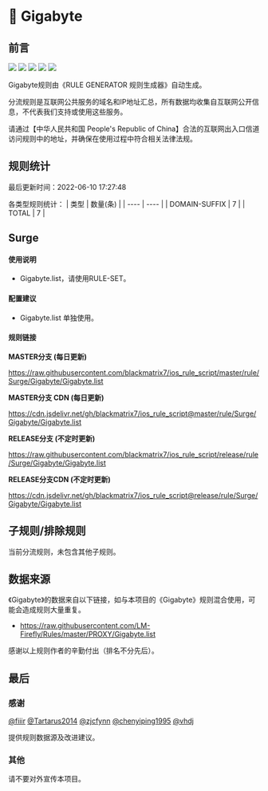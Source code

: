 # 🧸 Gigabyte

## 前言

![](https://shields.io/badge/-移除重复规则-ff69b4) ![](https://shields.io/badge/-DOMAIN与DOMAIN--SUFFIX合并-green) ![](https://shields.io/badge/-DOMAIN--SUFFIX间合并-critical) ![](https://shields.io/badge/-DOMAIN--SUFFIX与DOMAIN--KEYWORD合并-blue) ![](https://shields.io/badge/-IP--CIDR(6)合并-blueviolet) 

Gigabyte规则由《RULE GENERATOR 规则生成器》自动生成。

分流规则是互联网公共服务的域名和IP地址汇总，所有数据均收集自互联网公开信息，不代表我们支持或使用这些服务。

请通过【中华人民共和国 People's Republic of China】合法的互联网出入口信道访问规则中的地址，并确保在使用过程中符合相关法律法规。

## 规则统计

最后更新时间：2022-06-10 17:27:48

各类型规则统计：
| 类型 | 数量(条)  | 
| ---- | ----  |
| DOMAIN-SUFFIX | 7  | 
| TOTAL | 7  | 


## Surge 

#### 使用说明
- Gigabyte.list，请使用RULE-SET。

#### 配置建议
- Gigabyte.list 单独使用。

#### 规则链接
**MASTER分支 (每日更新)**

https://raw.githubusercontent.com/blackmatrix7/ios_rule_script/master/rule/Surge/Gigabyte/Gigabyte.list

**MASTER分支 CDN (每日更新)**

https://cdn.jsdelivr.net/gh/blackmatrix7/ios_rule_script@master/rule/Surge/Gigabyte/Gigabyte.list

**RELEASE分支 (不定时更新)**

https://raw.githubusercontent.com/blackmatrix7/ios_rule_script/release/rule/Surge/Gigabyte/Gigabyte.list

**RELEASE分支CDN (不定时更新)**

https://cdn.jsdelivr.net/gh/blackmatrix7/ios_rule_script@release/rule/Surge/Gigabyte/Gigabyte.list

## 子规则/排除规则


当前分流规则，未包含其他子规则。

## 数据来源

《Gigabyte》的数据来自以下链接，如与本项目的《Gigabyte》规则混合使用，可能会造成规则大量重复。

- https://raw.githubusercontent.com/LM-Firefly/Rules/master/PROXY/Gigabyte.list


感谢以上规则作者的辛勤付出（排名不分先后）。

## 最后

### 感谢

[@fiiir](https://github.com/fiiir) [@Tartarus2014](https://github.com/Tartarus2014) [@zjcfynn](https://github.com/zjcfynn) [@chenyiping1995](https://github.com/chenyiping1995) [@vhdj](https://github.com/vhdj)

提供规则数据源及改进建议。

### 其他

请不要对外宣传本项目。